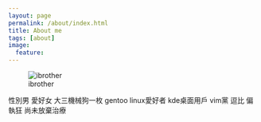 ```yaml
---
layout: page
permalink: /about/index.html
title: About me
tags: [about]
image:
  feature: 
---
```

<figure>
  <img src="{{ site.url }}/images/moe.png" alt="ibrother">
  <figcaption>ibrother</figcaption>
</figure>

<div class="alert alert-success" role="alert">
    性別男 愛好女 大三機械狗一枚 gentoo linux愛好者 kde桌面用戶 vim黨 逗比 偏執狂 尚未放棄治療
</div>

